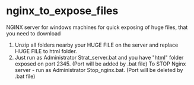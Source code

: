 # nginx_to_expose_files
NGINX server for windows machines for quick exposing of huge files, that you need to download
1. Unzip all folders nearby your HUGE FILE on the server and replace HUGE FILE to html folder.
2. Just run as Administrator Strat_server.bat and you have "html" folder exposed on port 2345. (Port will be added by .bat file)
	To STOP Nginx server - run as Administrator Stop_nginx.bat. (Port will be deleted by .bat file)
